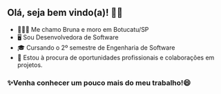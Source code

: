 ## Olá, seja bem vindo(a)! 👋🏿

- 💁🏾‍♀️ Me chamo Bruna e moro em Botucatu/SP
- 🖥️ Sou Desenvolvedora de Software
- 🎓 Cursando o 2º semestre de Engenharia de Software
- 🔭 Estou à procura de oportunidades profissionais e colaborações em projetos.
  
### ✨Venha conhecer um pouco mais do meu trabalho!😄
